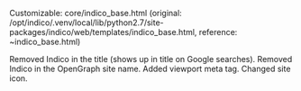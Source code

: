Customizable: core/indico_base.html (original: /opt/indico/.venv/local/lib/python2.7/site-packages/indico/web/templates/indico_base.html, reference: ~indico_base.html)

Removed Indico in the title (shows up in title on Google searches).
Removed Indico in the OpenGraph site name.
Added viewport meta tag.
Changed site icon.
